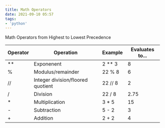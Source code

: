 ```yaml
---
title: Math Operators
date: 2021-09-10 05:57
tags:
- 'python'
---
```


Math Operators from Highest to Lowest Precedence

| **Operator** | **Operation**                     | **Example** | **Evaluates to...** |
|--------------|-----------------------------------|-------------|---------------------|
| \*\*         | Exponenent                        | 2 ** 3      | 8                   |
| %            | Modulus/remainder                 | 22 % 8      | 6                   |
| //           | Integer division/floored quotient | 22 // 8     | 2                   |
| /            | Division                          | 22 / 8      | 2.75                |
| \*           | Multiplication                    | 3 * 5       | 15                  |
| -            | Subtraction                       | 5 - 2       | 3                   |
| +            | Addition                          | 2 + 2       | 4                   |

